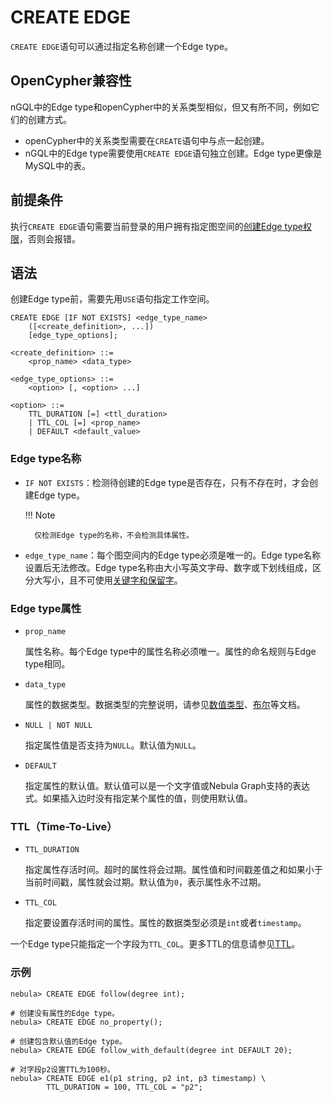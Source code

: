 # CREATE EDGE

`CREATE EDGE`语句可以通过指定名称创建一个Edge type。

## OpenCypher兼容性

nGQL中的Edge type和openCypher中的关系类型相似，但又有所不同，例如它们的创建方式。

* openCypher中的关系类型需要在`CREATE`语句中与点一起创建。
* nGQL中的Edge type需要使用`CREATE EDGE`语句独立创建。Edge type更像是MySQL中的表。

## 前提条件

执行`CREATE EDGE`语句需要当前登录的用户拥有指定图空间的[创建Edge type权限](../../7.data-security/1.authentication/3.role-list.md)，否则会报错。

## 语法

创建Edge type前，需要先用`USE`语句指定工作空间。

```ngql
CREATE EDGE [IF NOT EXISTS] <edge_type_name>
    ([<create_definition>, ...])
    [edge_type_options];

<create_definition> ::=
    <prop_name> <data_type>

<edge_type_options> ::=
    <option> [, <option> ...]

<option> ::=
    TTL_DURATION [=] <ttl_duration>
    | TTL_COL [=] <prop_name>
    | DEFAULT <default_value>
```

### Edge type名称

- `IF NOT EXISTS`：检测待创建的Edge type是否存在，只有不存在时，才会创建Edge type。

  !!! Note

        仅检测Edge type的名称，不会检测具体属性。

- `edge_type_name`：每个图空间内的Edge type必须是唯一的。Edge type名称设置后无法修改。Edge type名称由大小写英文字母、数字或下划线组成，区分大写小，且不可使用[关键字和保留字](../../3.ngql-guide/1.nGQL-overview/keywords-and-reserved-words.md)。

### Edge type属性

- `prop_name`

    属性名称。每个Edge type中的属性名称必须唯一。属性的命名规则与Edge type相同。

- `data_type`

    属性的数据类型。数据类型的完整说明，请参见[数值类型](../3.data-types/1.numeric.md)、[布尔](../3.data-types/2.boolean.md)等文档。

- `NULL | NOT NULL`

    指定属性值是否支持为`NULL`。默认值为`NULL`。

- `DEFAULT`

    指定属性的默认值。默认值可以是一个文字值或Nebula Graph支持的表达式。如果插入边时没有指定某个属性的值，则使用默认值。

### TTL（Time-To-Live）

- `TTL_DURATION`

    指定属性存活时间。超时的属性将会过期。属性值和时间戳差值之和如果小于当前时间戳，属性就会过期。默认值为`0`，表示属性永不过期。

- `TTL_COL`

    指定要设置存活时间的属性。属性的数据类型必须是`int`或者`timestamp`。

一个Edge type只能指定一个字段为`TTL_COL`。更多TTL的信息请参见[TTL](../8.clauses-and-options/ttl-options.md)。

### 示例

```ngql
nebula> CREATE EDGE follow(degree int);

# 创建没有属性的Edge type。
nebula> CREATE EDGE no_property();

# 创建包含默认值的Edge type。
nebula> CREATE EDGE follow_with_default(degree int DEFAULT 20);

# 对字段p2设置TTL为100秒。
nebula> CREATE EDGE e1(p1 string, p2 int, p3 timestamp) \
        TTL_DURATION = 100, TTL_COL = "p2";
```